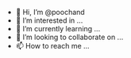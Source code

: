 - 👋 Hi, I’m @poochand
- 👀 I’m interested in ...
- 🌱 I’m currently learning ...
- 💞️ I’m looking to collaborate on ...
- 📫 How to reach me ...

<!---
poochand/poochand is a ✨ special ✨ repository because its `README.md` (this file) appears on your GitHub profile.
You can click the Preview link to take a look at your changes.
--->
